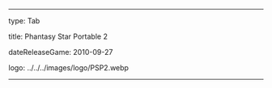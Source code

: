 ---

type: Tab

title: Phantasy Star Portable 2

dateReleaseGame: 2010-09-27

logo: ../../../images/logo/PSP2.webp

---